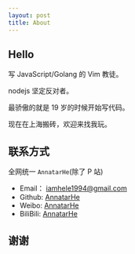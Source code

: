 ```yaml
---
layout: post
title: About
---
```


## Hello

写 JavaScript/Golang 的 Vim 教徒。

nodejs 坚定反对者。

最骄傲的就是 19 岁的时候开始写代码。

现在在上海搬砖，欢迎来找我玩。

## 联系方式

全网统一 `AnnatarHe`(除了 P 站)

* Email： iamhele1994@gmail.com
* Github: [AnnatarHe](https://github.com/AnnatarHe)
* Weibo: [AnnatarHe](http://weibo.com/AnnatarHe/home)
* BiliBili: [AnnatarHe](https://space.bilibili.com/173440264)

## 谢谢
